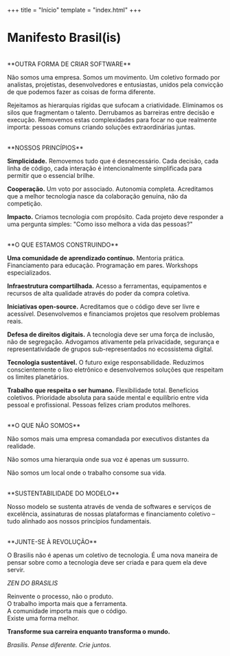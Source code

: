 +++
title = "Início"
template = "index.html"
+++

# Manifesto Brasil(is)
<br>
**OUTRA FORMA DE CRIAR SOFTWARE**

Não somos uma empresa. Somos um movimento. Um coletivo formado por analistas, projetistas, desenvolvedores e entusiastas, unidos pela convicção de que podemos fazer as coisas de forma diferente.

Rejeitamos as hierarquias rígidas que sufocam a criatividade. Eliminamos os silos que fragmentam o talento. Derrubamos as barreiras entre decisão e execução. Removemos estas complexidades para focar no que realmente importa: pessoas comuns criando soluções extraordinárias juntas.

<br>
**NOSSOS PRINCÍPIOS**

**Simplicidade.** Removemos tudo que é desnecessário. Cada decisão, cada linha de código, cada interação é intencionalmente simplificada para permitir que o essencial brilhe.

**Cooperação.** Um voto por associado. Autonomia completa. Acreditamos que a melhor tecnologia nasce da colaboração genuína, não da competição.

**Impacto.** Criamos tecnologia com propósito. Cada projeto deve responder a uma pergunta simples: "Como isso melhora a vida das pessoas?"

<br>
**O QUE ESTAMOS CONSTRUINDO**

**Uma comunidade de aprendizado contínuo.** Mentoria prática. Financiamento para educação. Programação em pares. Workshops especializados.

**Infraestrutura compartilhada.** Acesso a ferramentas, equipamentos e recursos de alta qualidade através do poder da compra coletiva.

**Iniciativas open-source.** Acreditamos que o código deve ser livre e acessível. Desenvolvemos e financiamos projetos que resolvem problemas reais.

**Defesa de direitos digitais.** A tecnologia deve ser uma força de inclusão, não de segregação. Advogamos ativamente pela privacidade, segurança e representatividade de grupos sub-representados no ecossistema digital.

**Tecnologia sustentável.** O futuro exige responsabilidade. Reduzimos conscientemente o lixo eletrônico e desenvolvemos soluções que respeitam os limites planetários.

**Trabalho que respeita o ser humano.** Flexibilidade total. Benefícios coletivos. Prioridade absoluta para saúde mental e equilíbrio entre vida pessoal e profissional. Pessoas felizes criam produtos melhores.

<br>
**O QUE NÃO SOMOS**

Não somos mais uma empresa comandada por executivos distantes da realidade.

Não somos uma hierarquia onde sua voz é apenas um sussurro.

Não somos um local onde o trabalho consome sua vida.


<br>
**SUSTENTABILIDADE DO MODELO**

Nosso modelo se sustenta através de venda de softwares e serviços de excelência, assinaturas de nossas plataformas e financiamento coletivo – tudo alinhado aos nossos princípios fundamentais.

<br>
**JUNTE-SE À REVOLUÇÃO**

O Brasilis não é apenas um coletivo de tecnologia. É uma nova maneira de pensar sobre como a tecnologia deve ser criada e para quem ela deve servir.

*ZEN DO BRASILIS*

Reinvente o processo, não o produto.  
O trabalho importa mais que a ferramenta.  
A comunidade importa mais que o código.  
Existe uma forma melhor.  

**Transforme sua carreira enquanto transforma o mundo.**

*Brasilis. Pense diferente. Crie juntos.*
